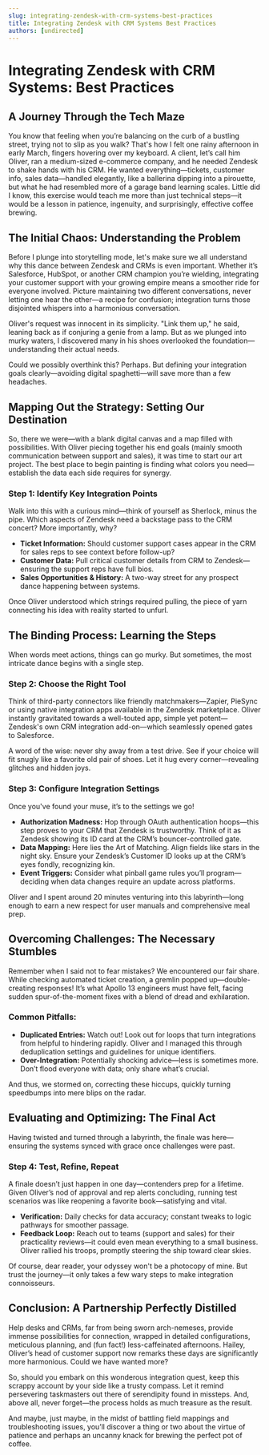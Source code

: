 ```yaml
---
slug: integrating-zendesk-with-crm-systems-best-practices
title: Integrating Zendesk with CRM Systems Best Practices
authors: [undirected]
---
```



# Integrating Zendesk with CRM Systems: Best Practices

## A Journey Through the Tech Maze

You know that feeling when you’re balancing on the curb of a bustling street, trying not to slip as you walk? That's how I felt one rainy afternoon in early March, fingers hovering over my keyboard. A client, let’s call him Oliver, ran a medium-sized e-commerce company, and he needed Zendesk to shake hands with his CRM. He wanted everything—tickets, customer info, sales data—handled elegantly, like a ballerina dipping into a pirouette, but what he had resembled more of a garage band learning scales. Little did I know, this exercise would teach me more than just technical steps—it would be a lesson in patience, ingenuity, and surprisingly, effective coffee brewing.

## The Initial Chaos: Understanding the Problem

Before I plunge into storytelling mode, let's make sure we all understand why this dance between Zendesk and CRMs is even important. Whether it’s Salesforce, HubSpot, or another CRM champion you’re wielding, integrating your customer support with your growing empire means a smoother ride for everyone involved. Picture maintaining two different conversations, never letting one hear the other—a recipe for confusion; integration turns those disjointed whispers into a harmonious conversation.

Oliver's request was innocent in its simplicity. "Link them up," he said, leaning back as if conjuring a genie from a lamp. But as we plunged into murky waters, I discovered many in his shoes overlooked the foundation—understanding their actual needs.

Could we possibly overthink this? Perhaps. But defining your integration goals clearly—avoiding digital spaghetti—will save more than a few headaches.

## Mapping Out the Strategy: Setting Our Destination

So, there we were—with a blank digital canvas and a map filled with possibilities. With Oliver piecing together his end goals (mainly smooth communication between support and sales), it was time to start our art project. The best place to begin painting is finding what colors you need—establish the data each side requires for synergy.

### Step 1: Identify Key Integration Points

Walk into this with a curious mind—think of yourself as Sherlock, minus the pipe. Which aspects of Zendesk need a backstage pass to the CRM concert? More importantly, why?

- **Ticket Information:** Should customer support cases appear in the CRM for sales reps to see context before follow-up? 
- **Customer Data:** Pull critical customer details from CRM to Zendesk—ensuring the support reps have full bios.
- **Sales Opportunities & History:** A two-way street for any prospect dance happening between systems.

Once Oliver understood which strings required pulling, the piece of yarn connecting his idea with reality started to unfurl.

## The Binding Process: Learning the Steps

When words meet actions, things can go murky. But sometimes, the most intricate dance begins with a single step. 

### Step 2: Choose the Right Tool

Think of third-party connectors like friendly matchmakers—Zapier, PieSync or using native integration apps available in the Zendesk marketplace. Oliver instantly gravitated towards a well-touted app, simple yet potent—Zendesk's own CRM integration add-on—which seamlessly opened gates to Salesforce.

A word of the wise: never shy away from a test drive. See if your choice will fit snugly like a favorite old pair of shoes. Let it hug every corner—revealing glitches and hidden joys.

### Step 3: Configure Integration Settings

Once you've found your muse, it’s to the settings we go!

- **Authorization Madness:** Hop through OAuth authentication hoops—this step proves to your CRM that Zendesk is trustworthy. Think of it as Zendesk showing its ID card at the CRM’s bouncer-controlled gate.
- **Data Mapping:** Here lies the Art of Matching. Align fields like stars in the night sky. Ensure your Zendesk’s Customer ID looks up at the CRM’s eyes fondly, recognizing kin.
- **Event Triggers:** Consider what pinball game rules you’ll program—deciding when data changes require an update across platforms.

Oliver and I spent around 20 minutes venturing into this labyrinth—long enough to earn a new respect for user manuals and comprehensive meal prep.

## Overcoming Challenges: The Necessary Stumbles

Remember when I said not to fear mistakes? We encountered our fair share. While checking automated ticket creation, a gremlin popped up—double-creating responses! It’s what Apollo 13 engineers must have felt, facing sudden spur-of-the-moment fixes with a blend of dread and exhilaration.

### Common Pitfalls:

- **Duplicated Entries:** Watch out! Look out for loops that turn integrations from helpful to hindering rapidly. Oliver and I managed this through deduplication settings and guidelines for unique identifiers.
- **Over-Integration:** Potentially shocking advice—less is sometimes more. Don’t flood everyone with data; only share what’s crucial.

And thus, we stormed on, correcting these hiccups, quickly turning speedbumps into mere blips on the radar.

## Evaluating and Optimizing: The Final Act

Having twisted and turned through a labyrinth, the finale was here—ensuring the systems synced with grace once challenges were past.

### Step 4: Test, Refine, Repeat

A finale doesn’t just happen in one day—contenders prep for a lifetime. Given Oliver’s nod of approval and rep alerts concluding, running test scenarios was like reopening a favorite book—satisfying and vital.

- **Verification:** Daily checks for data accuracy; constant tweaks to logic pathways for smoother passage.
- **Feedback Loop:** Reach out to teams (support and sales) for their practicality reviews—it could even mean everything to a small business. Oliver rallied his troops, promptly steering the ship toward clear skies.

Of course, dear reader, your odyssey won't be a photocopy of mine. But trust the journey—it only takes a few wary steps to make integration connoisseurs.

## Conclusion: A Partnership Perfectly Distilled

Help desks and CRMs, far from being sworn arch-nemeses, provide immense possibilities for connection, wrapped in detailed configurations, meticulous planning, and (fun fact!) less-caffeinated afternoons. Hailey, Oliver’s head of customer support now remarks these days are significantly more harmonious. Could we have wanted more?

So, should you embark on this wonderous integration quest, keep this scrappy account by your side like a trusty compass. Let it remind persevering taskmasters out there of serendipity found in missteps. And, above all, never forget—the process holds as much treasure as the result.

And maybe, just maybe, in the midst of battling field mappings and troubleshooting issues, you’ll discover a thing or two about the virtue of patience and perhaps an uncanny knack for brewing the perfect pot of coffee.